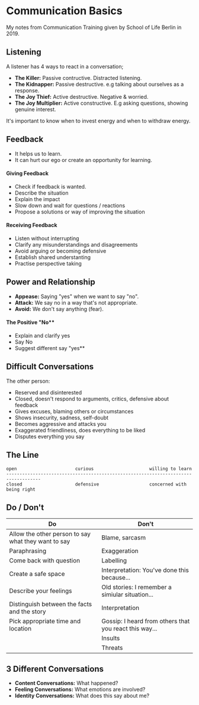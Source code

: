 # Communication Basics

My notes from Communication Training given by School of Life Berlin in 2019.

## Listening

A listener has 4 ways to react in a conversation;

* **The Killer:** Passive contructive. Distracted listening.
* **The Kidnapper:** Passive destructive. e.g talking about ourselves as a response.
* **The Joy Thief:** Active destructive. Negative & worried.
* **The Joy Multiplier:** Active constructive. E.g asking questions, showing genuine interest.

It's important to know when to invest energy and when to withdraw energy.

## Feedback

* It helps us to learn.
* It can hurt our ego or create an opportunity for learning.

#### Giving Feedback

* Check if feedback is wanted.
* Describe the situation
* Explain the impact
* Slow down and wait for questions / reactions
* Propose a solutions or way of improving the situation

#### Receiving Feedback

* Listen without interrupting
* Clarify any misunderstandings and disagreements
* Avoid arguing or becoming defensive
* Establish shared understanting
* Practise perspective taking

## Power and Relationship

* **Appease:** Saying "yes" when we want to say "no".
* **Attack:** We say no in a way that's not appropriate.
* **Avoid:** We don't say anything (fear).

#### The Positive "No**

* Explain and clarify yes
* Say No
* Suggest different say "yes**

## Difficult Conversations

The other person:

* Reserved and disinterested
* Closed, doesn't respond to arguments, critics, defensive about feedback
* Gives excuses, blaming others or circumstances
* Shows insecurity, sadness, self-doubt
* Becomes aggressive and attacks you
* Exaggerated friendliness, does everything to be liked
* Disputes everything you say

## The Line

```
open                      curious                     willing to learn
-----------------------------------------------------------------------------------
closed                    defensive                   concerned with being right
```


## Do / Don't


| Do                                                  | Don't          |
| ---                                                 | ---            |
| Allow the other person to say what they want to say | Blame, sarcasm |
| Paraphrasing                                        | Exaggeration   |
| Come back with question                             | Labelling |
| Create a safe space                                 | Interpretation: You've done this because...  |
| Describe your feelings | Old stories: I remember a simiular situation... |
| Distinguish between the facts and the story | Interpretation | 
| Pick appropriate time and location | Gossip: I heard from others that you react this way... |
|  | Insults |
| | Threats |

## 3 Different Conversations

* **Content Conversations:** What happened?
* **Feeling Conversations:** What emotions are involved?
* **Identity Conversations:** What does this say about me?
